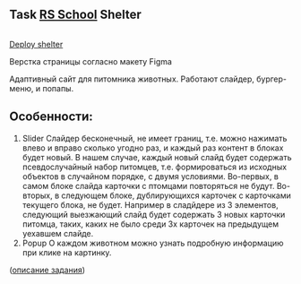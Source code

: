## Task [RS School](https://rs.school/) Shelter

![]()

[Deploy shelter](https://rolling-scopes-school.github.io/irenakowalewska-JS2020Q3/shelter/pages/main/index.html) 

Верстка страницы согласно макету Figma

Адаптивный сайт для питомника животных. Работают слайдер, бургер-меню, и попапы.

## Особенности:
1. Slider
Слайдер бесконечный, не имеет границ, т.е. можно нажимать влево и вправо сколько угодно раз, и каждый раз контент в блоках будет новый. В нашем случае, каждый новый слайд будет содержать псевдослучайный набор питомцев, т.е. формироваться из исходных объектов в случайном порядке, с двумя условиями. Во-первых, в самом блоке слайда карточки с птомцами повторяться не будут. Во-вторых, в следующем блоке, дублирующихся карточек с карточками текущего блока, не будет. Например в сладйдере из 3 элементов, следующий выезжающий слайд будет содержать 3 новых карточки питомца, таких, каких не было среди 3х карточек на предыдущем уехавшем слайде.
2. Popup
О каждом животном можно узнать подробную информацию при клике на картинку.

([описание задания](https://github.com/rolling-scopes-school/tasks/blob/master/tasks/markups/level-2/shelter/shelter-DOM-ru.md))